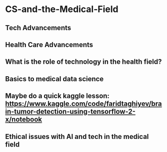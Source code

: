 # CS-and-the-Medical-Field

## Tech Advancements
## Health Care Advancements
## What is the role of technology in the health field?
## Basics to medical data science
## Maybe do a quick kaggle lesson: https://www.kaggle.com/code/faridtaghiyev/brain-tumor-detection-using-tensorflow-2-x/notebook
## Ethical issues with AI and tech in the medical field
